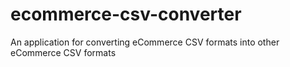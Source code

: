 # ecommerce-csv-converter
An application for converting eCommerce CSV formats into other eCommerce CSV formats
